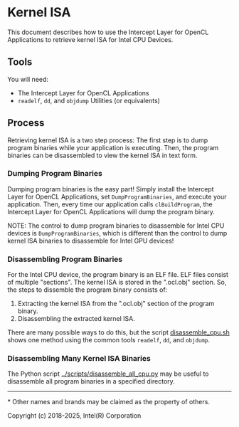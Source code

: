 # Kernel ISA

This document describes how to use the Intercept Layer for OpenCL Applications to
retrieve kernel ISA for Intel CPU Devices.

## Tools

You will need:

* The Intercept Layer for OpenCL Applications
* `readelf`, `dd`, and `objdump` Utilities (or equivalents)

## Process

Retrieving kernel ISA is a two step process:  The first step is to dump program
binaries while your application is executing.  Then, the program binaries can be
disassembled to view the kernel ISA in text form.

### Dumping Program Binaries

Dumping program binaries is the easy part!  Simply install the Intercept
Layer for OpenCL Applications, set `DumpProgramBinaries`, and execute your
application.  Then, every time our application calls `clBuildProgram`, the
Intercept Layer for OpenCL Applications will dump the program binary.

NOTE: The control to dump program binaries to disassemble for Intel CPU devices
is `DumpProgramBinaries`, which is different than the control to dump kernel
ISA binaries to disassemble for Intel GPU devices!

### Disassembling Program Binaries

For the Intel CPU device, the program binary is an ELF file.  ELF files consist
of multiple "sections".  The kernel ISA is stored in the ".ocl.obj" section.
So, the steps to dissemble the program binary consists of:

1. Extracting the kernel ISA from the ".ocl.obj" section of the program binary.
1. Disassembling the extracted kernel ISA.

There are many possible ways to do this, but the script
[disassemble_cpu.sh](../scripts/disassemble_cpu.sh) shows one method using the
common tools `readelf`, `dd`, and `objdump`.

### Disassembling Many Kernel ISA Binaries

The Python script [../scripts/disassemble_all_cpu.py](../scripts/disassemble_all_cpu.py)
may be useful to disassemble all program binaries in a specified directory.

---

\* Other names and brands may be claimed as the property of others.

Copyright (c) 2018-2025, Intel(R) Corporation
